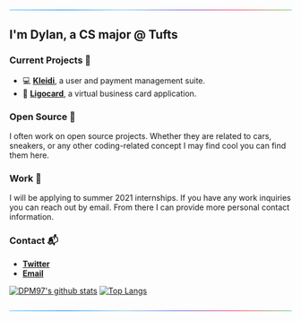 ![line](https://github.com/DPM97/DPM97/blob/master/line.gif)
## I'm Dylan, a CS major @ Tufts

### Current Projects 🎨
- 💻 **[Kleidi](https://kleidi.io)**, a user and payment management suite.
- 📱 **[Ligocard](https://ligo.best)**, a virtual business card application.

### Open Source 🎯
I often work on open source projects. Whether they are related to cars, sneakers, or any other coding-related concept I may find cool you can find them here. 

### Work 🔋
I will be applying to summer 2021 internships. If you have any work inquiries you can reach out by email. From there I can provide more personal contact information.

### Contact 📬
- **[Twitter](https://twitter.com/TYPESCRlPT)**
- **[Email](mailto:dylan@kleidi.io)**

[![DPM97's github stats](https://github-readme-stats.vercel.app/api?username=DPM97&theme=cobalt)](https://github.com/DPM97)
[![Top Langs](https://github-readme-stats.vercel.app/api/top-langs/?username=DPM97&hide=html,css&theme=cobalt)](https://github.com/anuraghazra/github-readme-stats)


![line](https://github.com/DPM97/DPM97/blob/master/line.gif)
